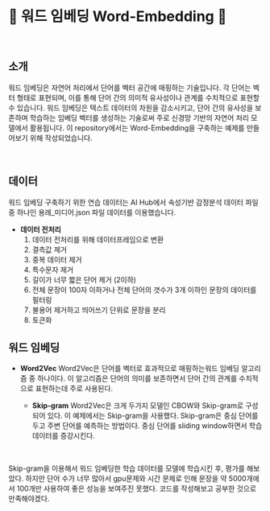# 📖 워드 임베딩 Word-Embedding 📖

<br>

## 소개
 워드 임베딩은 자연어 처리에서 단어를 벡터 공간에 매핑하는 기술입니다. 각 단어는 벡터 형태로 표현되며, 이를 통해 단어 간의 의미적 유사성이나 관계를 수치적으로 표현할 수 있습니다. 워드 임베딩은 텍스트 데이터의 차원을 감소시키고, 단어 간의 유사성을 보존하며 학습하는 임베딩 벡터를 생성하는 기술로써 주로 신경망 기반의 자연어 처리 모델에서 활용됩니다. 이 repository에서는 Word-Embedding을 구축하는 예제를 만들어보기 위해 작성되었습니다. 

<br>

## 데이터
 워드 임베딩 구축하기 위한 연습 데이터는 AI Hub에서 속성기반 감정분석 데이터 파일 중 하나인 용례_미디어.json 파일 데이터를 이용했습니다.

- **데이터 전처리**
  1. 데이터 전처리를 위해 데이터프레임으로 변환
  2. 결측값 제거
  3. 중복 데이터 제거
  4. 특수문자 제거
  5. 길이가 너무 짧은 단어 제거 (2이하)
  6. 전체 문장이 100자 이하거나 전체 단어의 갯수가 3개 이하인 문장의 데이터를 필터링
  7. 불용어 제거하고 띄어쓰기 단위로 문장을 분리
  8. 토큰화
 
## 워드 임베딩

- **Word2Vec**
  Word2Vec은 단어를 벡터로 효과적으로 매핑하는워드 임베딩 알고리즘 중 하나이다. 이 알고리즘은 단어의 의미를 보존하면서 단어 간의 관계를 수치적으로 표현하는데 주로 사용된다.

  - **Skip-gram**
    Word2Vec은 크게 두가지 모델인 CBOW와 Skip-gram로 구성되어 있다. 이 예제에서는 Skip-gram을 사용했다.
    Skip-gram은 중심 단어를 두고 주변 단어를 예측하는 방법이다. 중심 단어를 sliding window하면서 학습데이터를 증강시킨다.

<br>

Skip-gram을 이용해서 워드 임베딩한 학습 데이터를 모델에 학습시킨 후, 평가를 해보았다. 하지만 단어 수가 너무 많아서 gpu문제와 시간 문제로 인해 문장을 약 5000개에서 100개만 사용하여 좋은 성능을 보여주진 못했다. 코드를 작성해보고 공부한 것으로 만족해야겠다.
